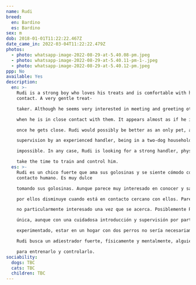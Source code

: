 ```yaml
---
name: Rudi
breed:
  en: Bardino
  es: Bardino
sex: m
dob: 2018-01-01T11:22:22.467Z
date_came_in: 2022-03-04T11:22:22.479Z
photos:
  - photo: whatsapp-image-2022-08-29-at-5.40.08-pm.jpeg
  - photo: whatsapp-image-2022-08-29-at-5.40.11-pm-1-.jpeg
  - photo: whatsapp-image-2022-08-29-at-5.40.12-pm.jpeg
ppp: No
available: Yes
description:
  en: >-
    Rudi is a strong boy who loves his treats and is comfortable with human
    contact. A very gentle treat-

    taker. Although he seems very interested in meeting and greeting other dogs, his interest in them wanes

    when he is in close contact with them. It appears almost as if he is curious but not particularly interested

    once he gets close. Rudi would possibly be better as an only pet, although with careful introduction and

    supervision by an experienced handler, being in a two-dog household would not necessarily be

    impossible. In any case, Rudi is looking for a strong handler, physically and mentally, someone who will

    take the time to train and control him.
  es: >-
    Rudi es un chico fuerte que ama sus golosinas y se siente cómodo con el
    contacto humano. Es muy dulce

    tomando sus golosinas. Aunque parece muy interesado en conocer y saludar a otros perros, su interés

    por ellos disminuye cuando está en contacto cercano con ellos. Parece casi como si fuera curioso pero

    no particularmente interesado una vez que se acerca. Posiblemente Rudi estaría mejor como mascota

    única, aunque con una cuidadosa introducción y supervisión por parte de un adiestrador

    experimentado, estar en un hogar con dos perros no sería necesariamente imposible. En cualquier caso,

    Rudi busca un adiestrador fuerte, físicamente y mentalmente, alguien que se tome el tiempo necesario

    para entrenarlo y controlarlo.
sociability:
  dogs: TBC
  cats: TBC
  children: TBC
---
```

